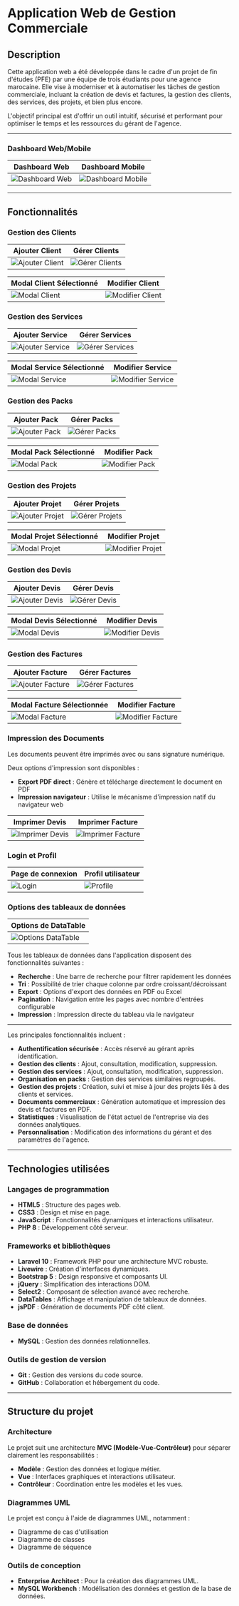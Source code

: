 # Application Web de Gestion Commerciale

## Description

Cette application web a été développée dans le cadre d'un projet de fin d'études (PFE) par une équipe de trois étudiants pour une agence marocaine. Elle vise à moderniser et à automatiser les tâches de gestion commerciale, incluant la création de devis et factures, la gestion des clients, des services, des projets, et bien plus encore. 

L'objectif principal est d'offrir un outil intuitif, sécurisé et performant pour optimiser le temps et les ressources du gérant de l'agence.

---

### Dashboard Web/Mobile

| Dashboard Web | Dashboard Mobile |
|--------------|------------------|
| ![Dashboard Web](preview/dashboard/web.png) | ![Dashboard Mobile](preview/dashboard/mobile.png) |

---

## Fonctionnalités

### Gestion des Clients

| Ajouter Client | Gérer Clients |
|----------------|---------------|
| ![Ajouter Client](preview/clients/add.png) | ![Gérer Clients](preview/clients/manage.png) |

| Modal Client Sélectionné | Modifier Client |
|-------------------------|-----------------|
| ![Modal Client](preview/clients/modal.png) | ![Modifier Client](preview/clients/edit.png) |

### Gestion des Services

| Ajouter Service | Gérer Services |
|-----------------|----------------|
| ![Ajouter Service](preview/services/add.png) | ![Gérer Services](preview/services/manage.png) |

| Modal Service Sélectionné | Modifier Service |
|---------------------------|------------------|
| ![Modal Service](preview/services/modal.png) | ![Modifier Service](preview/services/edit.png) |

### Gestion des Packs

| Ajouter Pack | Gérer Packs |
|--------------|-------------|
| ![Ajouter Pack](preview/packs/add.png) | ![Gérer Packs](preview/packs/manage.png) |

| Modal Pack Sélectionné | Modifier Pack |
|----------------------|---------------|
| ![Modal Pack](preview/packs/modal.png) | ![Modifier Pack](preview/packs/edit.png) |

### Gestion des Projets

| Ajouter Projet | Gérer Projets |
|----------------|---------------|
| ![Ajouter Projet](preview/projects/add.png) | ![Gérer Projets](preview/projects/manage.png) |

| Modal Projet Sélectionné | Modifier Projet |
|-------------------------|-----------------|
| ![Modal Projet](preview/projects/modal.png) | ![Modifier Projet](preview/projects/edit.png) |

### Gestion des Devis

| Ajouter Devis | Gérer Devis |
|---------------|-------------|
| ![Ajouter Devis](preview/quotation/add.png) | ![Gérer Devis](preview/quotation/manage.png) |

| Modal Devis Sélectionné | Modifier Devis |
|------------------------|----------------|
| ![Modal Devis](preview/quotation/modal.png) | ![Modifier Devis](preview/quotation/edit.png) |

### Gestion des Factures

| Ajouter Facture | Gérer Factures |
|-----------------|----------------|
| ![Ajouter Facture](preview/invoices/add.png) | ![Gérer Factures](preview/invoices/manage.png) |

| Modal Facture Sélectionnée | Modifier Facture |
|---------------------------|------------------|
| ![Modal Facture](preview/invoices/modal.png) | ![Modifier Facture](preview/invoices/edit.png) |

### Impression des Documents
Les documents peuvent être imprimés avec ou sans signature numérique.

Deux options d'impression sont disponibles :
- **Export PDF direct** : Génère et télécharge directement le document en PDF
- **Impression navigateur** : Utilise le mécanisme d'impression natif du navigateur web

| Imprimer Devis | Imprimer Facture |
|----------------|------------------|
| ![Imprimer Devis](preview/quotation/print.png) | ![Imprimer Facture](preview/quotation/print.png) |


### Login et Profil

| Page de connexion | Profil utilisateur |
|------------------|-------------------|
| ![Login](preview/auth/login.png) | ![Profile](preview/profile/overview.png) |

### Options des tableaux de données

| Options de DataTable |
|---------------------|
| ![Options DataTable](preview/others/features.png) |

Tous les tableaux de données dans l'application disposent des fonctionnalités suivantes :
- **Recherche** : Une barre de recherche pour filtrer rapidement les données
- **Tri** : Possibilité de trier chaque colonne par ordre croissant/décroissant
- **Export** : Options d'export des données en PDF ou Excel
- **Pagination** : Navigation entre les pages avec nombre d'entrées configurable
- **Impression** : Impression directe du tableau via le navigateur

---

Les principales fonctionnalités incluent :
- **Authentification sécurisée** : Accès réservé au gérant après identification.
- **Gestion des clients** : Ajout, consultation, modification, suppression.
- **Gestion des services** : Ajout, consultation, modification, suppression.
- **Organisation en packs** : Gestion des services similaires regroupés.
- **Gestion des projets** : Création, suivi et mise à jour des projets liés à des clients et services.
- **Documents commerciaux** : Génération automatique et impression des devis et factures en PDF.
- **Statistiques** : Visualisation de l'état actuel de l'entreprise via des données analytiques.
- **Personnalisation** : Modification des informations du gérant et des paramètres de l'agence.

---

## Technologies utilisées

### Langages de programmation
- **HTML5** : Structure des pages web.
- **CSS3** : Design et mise en page.
- **JavaScript** : Fonctionnalités dynamiques et interactions utilisateur.
- **PHP 8** : Développement côté serveur.

### Frameworks et bibliothèques
- **Laravel 10** : Framework PHP pour une architecture MVC robuste.
- **Livewire** : Création d'interfaces dynamiques.
- **Bootstrap 5** : Design responsive et composants UI.
- **jQuery** : Simplification des interactions DOM.
- **Select2** : Composant de sélection avancé avec recherche.
- **DataTables** : Affichage et manipulation de tableaux de données.
- **jsPDF** : Génération de documents PDF côté client.

### Base de données
- **MySQL** : Gestion des données relationnelles.

### Outils de gestion de version
- **Git** : Gestion des versions du code source.
- **GitHub** : Collaboration et hébergement du code.

---

## Structure du projet

### Architecture
Le projet suit une architecture **MVC (Modèle-Vue-Contrôleur)** pour séparer clairement les responsabilités :
- **Modèle** : Gestion des données et logique métier.
- **Vue** : Interfaces graphiques et interactions utilisateur.
- **Contrôleur** : Coordination entre les modèles et les vues.

### Diagrammes UML
Le projet est conçu à l'aide de diagrammes UML, notamment :
- Diagramme de cas d'utilisation
- Diagramme de classes
- Diagramme de séquence

### Outils de conception
- **Enterprise Architect** : Pour la création des diagrammes UML.
- **MySQL Workbench** : Modélisation des données et gestion de la base de données.